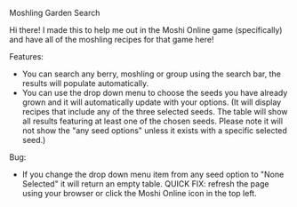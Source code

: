 Moshling Garden Search

Hi there! I made this to help me out in the Moshi Online game (specifically) and have all of the moshling recipes for that game here! 

Features: 
  - You can search any berry, moshling or group using the search bar, the results will populate automatically.
  - You can use the drop down menu to choose the seeds you have already grown and it will automatically update with your options. 
    (It will display recipes that include any of the three selected seeds. The table will show all results featuring at least one of the chosen seeds. Please note it will not show the "any seed options" unless it exists with a specific selected seed.)

Bug:
  - If you change the drop down menu item from any seed option to "None Selected" it will return an empty table.
    QUICK FIX: refresh the page using your browser or click the Moshi Online icon in the top left.
